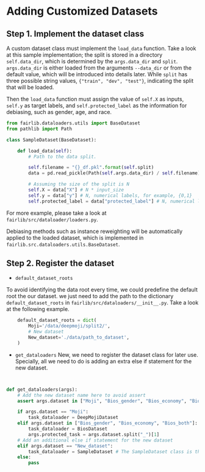 # Adding Customized Datasets

## Step 1. Implement the dataset class

A custom dataset class must implement the `load_data` function. Take a look at this sample implementation; the split is stored in a directory `self.data_dir`, which is determined by the `args.data_dir` and `split`. `args.data_dir` is either loaded from the arguments `--data_dir` or from the default value, which will be introduced into details later. While `split` has three possible string values, `{"train", "dev", "test"}`, indicating the split that will be loaded.

Then the `load_data` function must assign the value of `self.X` as inputs, `self.y` as target labels, and `self.protected_label` as the information for debiasing, such as gender, age, and race.

```python
from fairlib.dataloaders.utils import BaseDataset
from pathlib import Path

class SampleDataset(BaseDataset):

    def load_data(self):
        # Path to the data split.

        self.filename = "{}_df.pkl".format(self.split)
        data = pd.read_pickle(Path(self.args.data_dir) / self.filename)

        # Assuming the size of the split is N
        self.X = data["X"] # N * input_size
        self.y = data["y"] # N, numerical labels, for example, {0,1}
        self.protected_label = data["protected_label"] # N, numerical labels

```

For more example, please take a look at `fairlib/src/dataloader/loaders.py`.

Debiasing methods such as instance reweighting will be automatically applied to the loaded dataset, which is implemented in `fairlib.src.dataloaders.utils.BaseDataset`.

## Step 2. Register the dataset


- `default_dataset_roots`

To avoid identifying the data root every time, we could predefine the default root the our dataset. we just need to add the path to the dictionary `default_dataset_roots` in `fairlib/src/dataloaders/__init__.py`. Take a look at the following example.
```python
    default_dataset_roots = dict(
        Moji='/data/deepmoji/split2/',
        # New dataset
        New_dataset='./data/path_to_dataset',
    )
```

- `get_dataloaders`
New, we need to register the dataset class for later use. Specially, all we need to do is adding an extra else if statement for the new dataset.

```python


def get_dataloaders(args):
    # Add the new dataset name here to avoid assert
    assert args.dataset in ["Moji", "Bios_gender", "Bios_economy", "Bios_both", "New_dataset"], "Not implemented"

    if args.dataset == "Moji":
        task_dataloader = DeepMojiDataset
    elif args.dataset in ["Bios_gender", "Bios_economy", "Bios_both"]:
        task_dataloader = BiosDataset
        args.protected_task = args.dataset.split("_")[1]
    # Add an additional else if statement for the new dataset
    elif args.dataset == "New_dataset":
        task_dataloader = SampleDataset # The SampleDataset class is the introduced in the previous section.
    else:
        pass
```
